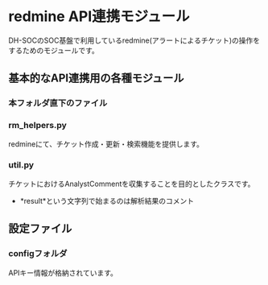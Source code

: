 # redmine API連携モジュール

DH-SOCのSOC基盤で利用しているredmine(アラートによるチケット)の操作をするためのモジュールです。  

## 基本的なAPI連携用の各種モジュール  
### 本フォルダ直下のファイル

### rm_helpers.py

redmineにて、チケット作成・更新・検索機能を提供します。

### util.py

チケットにおけるAnalystCommentを収集することを目的としたクラスです。
* \*result*という文字列で始まるのは解析結果のコメント

## 設定ファイル
### configフォルダ

APIキー情報が格納されています。
